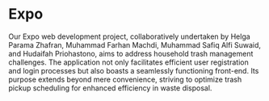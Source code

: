 # Expo
 Our Expo web development project, collaboratively undertaken by Helga Parama Zhafran, Muhammad Farhan Machdi, Muhammad Safiq Alfi Suwaid, and Hudaifah Priohastono, aims to address household trash management challenges. The application not only facilitates efficient user registration and login processes but also boasts a seamlessly functioning front-end. Its purpose extends beyond mere convenience, striving to optimize trash pickup scheduling for enhanced efficiency in waste disposal.
